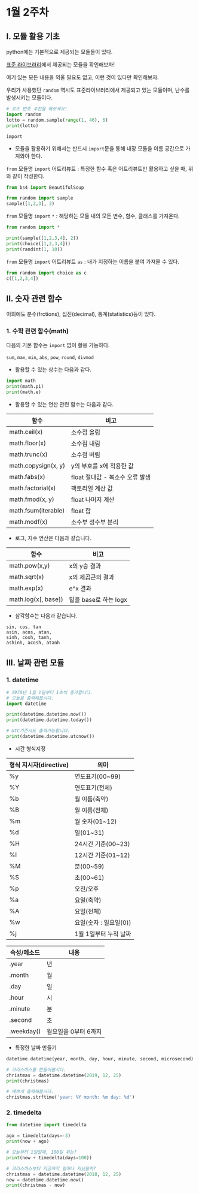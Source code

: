 # 1월 2주차

## I. 모듈 활용 기초

python에는 기본적으로 제공되는 모듈들이 있다.

[표준 라이브러리](https://docs.python.org/ko/3/library/index.html)에서 제공되는 모듈을 확인해보자!

여기 있는 모든 내용을 외울 필요도 없고, 이런 것이 있다만 확인해보자.

우리가 사용했던 `random` 역시도 표준라이브러리에서 제공되고 있는 모듈이며, 난수를 발생시키는 모듈이다.

```python
# 로또 번호 추천을 해보세요!
import random
lotto = random.sample(range(1, 46), 6)
print(lotto)
```



`import`

- 모듈을 활용하기 위해서는 반드시 `import`문을 통해 내장 모듈을 이름 공간으로 가져와야 한다.



`from` 모듈명 `import` 어트리뷰트 : 특정한 함수 혹은 어트리뷰트만 활용하고 싶을 때, 위와 같이 작성한다.

```python
from bs4 import BeautifulSoup
```

```python
from random import sample
sample([1,2,3], 2)
```



`from` 모듈명 `import` `*` : 해당하는 모듈 내의 모든 변수, 함수, 클래스를 가져온다.

```python
from random import *

print(sample([1,2,3,4], 2))
print(choice([1,2,3,4]))
print(randint(1, 10))
```



`from` 모듈명 `import` 어트리뷰트 `as` : 내가 지정하는 이름을 붙여 가져올 수 있다.

```python
from random import choice as c
c([1,2,3,4])
```



## II. 숫자 관련 함수

이외에도 분수(frctions), 십진(decimal), 통계(statistics)등이 있다.

### 1. 수학 관련 함수(math)

다음의 기본 함수는 `import` 없이 활용 가능하다.

`sum`, `max`, `min`, `abs`, `pow`, `round`, `divmod`

- 활용할 수 있는 상수는 다음과 같다.

```python
import math
print(math.pi)
print(math.e)
```

- 활용할 수 있는 연산 관련 함수는 다음과 같다.

| 함수                | 비고                            |
| ------------------- | ------------------------------- |
| math.ceil(x)        | 소수점 올림                     |
| math.floor(x)       | 소수점 내림                     |
| math.trunc(x)       | 소수점 버림                     |
| math.copysign(x, y) | y의 부호를 x에 적용한 값        |
| math.fabs(x)        | float 절대값 - 복소수 오류 발생 |
| math.factorial(x)   | 팩토리얼 계산 값                |
| math.fmod(x, y)     | float 나머지 계산               |
| math.fsum(iterable) | float 합                        |
| math.modf(x)        | 소수부 정수부 분리              |

- 로그, 지수 연산은 다음과 같습니다.

| 함수                | 비고                  |
| ------------------- | --------------------- |
| math.pow(x,y)       | x의 y승 결과          |
| math.sqrt(x)        | x의 제곱근의 결과     |
| math.exp(x)         | e^x 결과              |
| math.log(x[, base]) | 밑을 base로 하는 logx |

- 삼각함수는 다음과 같습니다.

```
sin, cos, tan
asin, acos, atan, 
sinh, cosh, tanh,
ashinh, acosh, atanh
```



## III. 날짜 관련 모듈

### 1. datetime

```python
# 1970년 1월 1일부터 1초씩 증가합니다.
# 오늘을 출력해봅시다.
import datetime

print(datetime.datetime.now())
print(datetime.datetime.today())

# UTC기준시도 출력가능합니다.
print(datetime.datetime.utcnow())
```

- 시간 형식지정

| 형식 지시자(directive) | 의미                   |
| ---------------------- | ---------------------- |
| %y                     | 연도표기(00~99)        |
| %Y                     | 연도표기(전체)         |
| %b                     | 월 이름(축약)          |
| %B                     | 월 이름(전체)          |
| %m                     | 월 숫자(01~12)         |
| %d                     | 일(01~31)              |
| %H                     | 24시간 기준(00~23)     |
| %I                     | 12시간 기준(01~12)     |
| %M                     | 분(00~59)              |
| %S                     | 초(00~61)              |
| %p                     | 오전/오후              |
| %a                     | 요일(축약)             |
| %A                     | 요일(전체)             |
| %w                     | 요일(숫자 : 일요일(0)) |
| %j                     | 1월 1일부터 누적 날짜  |

| 속성/메소드 | 내용                 |
| ----------- | -------------------- |
| .year       | 년                   |
| .month      | 월                   |
| .day        | 일                   |
| .hour       | 시                   |
| .minute     | 분                   |
| .second     | 초                   |
| .weekday()  | 월요일을 0부터 6까지 |

- 특정한 날짜 만들기

```python
datetime.datetime(year, month, day, hour, minute, second, microsecond)
```

```python
# 크리스마스를 만들어봅시다.
christmas = datetime.datetime(2019, 12, 25)
print(christmas)

# 예쁘게 출력해봅시다.
christmas.strftime('year: %Y month: %m day: %d')
```

### 2. timedelta

```python
from datetime import timedelta

ago = timedelta(days=-3)
print(now + ago)

# 오늘부터 1일일때, 100일 뒤는?
print(now + timedelta(days=100))

# 크리스마스부터 지금까지 얼마나 지났을까?
christmas = datetime.datetime(2018, 12, 25)
now = datetime.datetime.now()
print(christmas - now)
```

